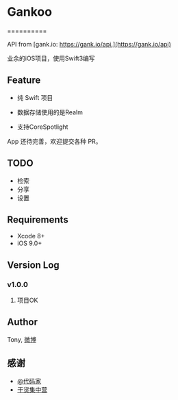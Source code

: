 # Gankoo
==========

API from [gank.io: https://gank.io/api.](https://gank.io/api)

业余的iOS项目，使用Swift3编写
 

## Feature

- 纯 Swift 项目  

- 数据存储使用的是Realm

- 支持CoreSpotlight

App 还待完善，欢迎提交各种 PR。

## TODO 
- 检索
- 分享
- 设置

## Requirements

- Xcode 8+
- iOS 9.0+

## Version Log

### v1.0.0

1. 项目OK

## Author

Tony, [微博](http://weibo.com/fengtengfei90)

## 感谢

- [@代码家](http://weibo.com/u/1628291124)
- [干货集中营](http://gank.io)
 
